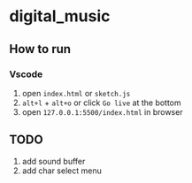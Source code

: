 # digital_music

## How to run

### Vscode
1. open `index.html` or `sketch.js`
2. `alt+l` + `alt+o` or click `Go live` at the bottom
3. open `127.0.0.1:5500/index.html` in browser

## TODO
1. add sound buffer
2. add char select menu